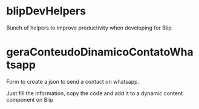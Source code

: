 # blipDevHelpers
Bunch of helpers to improve productivity when developing for Blip

# geraConteudoDinamicoContatoWhatsapp
Form to create a json to send a contact on whatsapp.

Just fill the information, copy the code and add it to a dynamic content component on Blip
